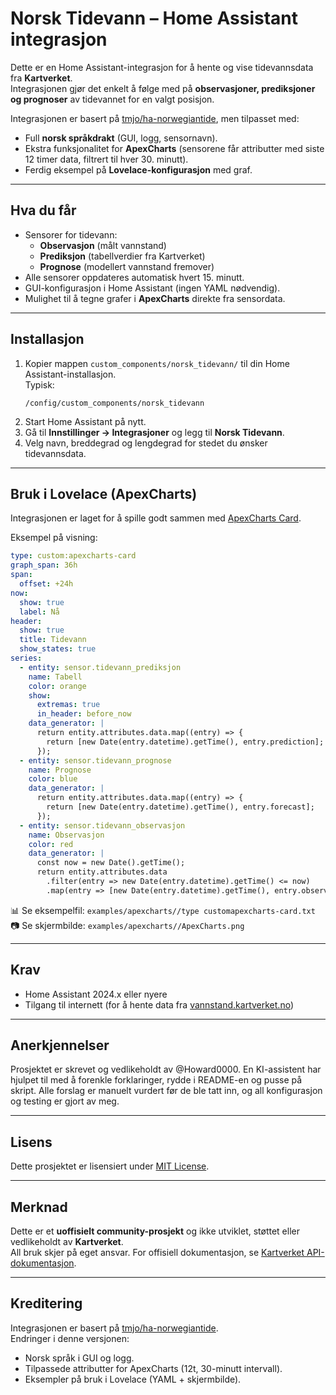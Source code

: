 # Norsk Tidevann – Home Assistant integrasjon

Dette er en Home Assistant-integrasjon for å hente og vise tidevannsdata fra **Kartverket**.  
Integrasjonen gjør det enkelt å følge med på **observasjoner, prediksjoner og prognoser** av tidevannet for en valgt posisjon.  

Integrasjonen er basert på [tmjo/ha-norwegiantide](https://github.com/tmjo/ha-norwegiantide), men tilpasset med:  
- Full **norsk språkdrakt** (GUI, logg, sensornavn).  
- Ekstra funksjonalitet for **ApexCharts** (sensorene får attributter med siste 12 timer data, filtrert til hver 30. minutt).  
- Ferdig eksempel på **Lovelace-konfigurasjon** med graf.  

---

## Hva du får

- Sensorer for tidevann:
  - **Observasjon** (målt vannstand)
  - **Prediksjon** (tabellverdier fra Kartverket)
  - **Prognose** (modellert vannstand fremover)  
- Alle sensorer oppdateres automatisk hvert 15. minutt.  
- GUI-konfigurasjon i Home Assistant (ingen YAML nødvendig).  
- Mulighet til å tegne grafer i **ApexCharts** direkte fra sensordata.  

---

## Installasjon

1. Kopier mappen `custom_components/norsk_tidevann/` til din Home Assistant-installasjon.  
   Typisk:  
   ```
   /config/custom_components/norsk_tidevann
   ```
2. Start Home Assistant på nytt.  
3. Gå til **Innstillinger → Integrasjoner** og legg til **Norsk Tidevann**.  
4. Velg navn, breddegrad og lengdegrad for stedet du ønsker tidevannsdata.  

---

## Bruk i Lovelace (ApexCharts)

Integrasjonen er laget for å spille godt sammen med [ApexCharts Card](https://github.com/RomRider/apexcharts-card).  

Eksempel på visning:  

```yaml
type: custom:apexcharts-card
graph_span: 36h
span:
  offset: +24h
now:
  show: true
  label: Nå
header:
  show: true
  title: Tidevann
  show_states: true
series:
  - entity: sensor.tidevann_prediksjon
    name: Tabell
    color: orange
    show:
      extremas: true
      in_header: before_now
    data_generator: |
      return entity.attributes.data.map((entry) => {
        return [new Date(entry.datetime).getTime(), entry.prediction];
      });
  - entity: sensor.tidevann_prognose
    name: Prognose
    color: blue
    data_generator: |
      return entity.attributes.data.map((entry) => {
        return [new Date(entry.datetime).getTime(), entry.forecast];
      });
  - entity: sensor.tidevann_observasjon
    name: Observasjon
    color: red
    data_generator: |
      const now = new Date().getTime();
      return entity.attributes.data
        .filter(entry => new Date(entry.datetime).getTime() <= now)
        .map(entry => [new Date(entry.datetime).getTime(), entry.observation]);
```

📊 Se eksempelfil: `examples/apexcharts//type customapexcharts-card.txt`  
📷 Se skjermbilde: `examples/apexcharts//ApexCharts.png`  

---

## Krav

- Home Assistant 2024.x eller nyere  
- Tilgang til internett (for å hente data fra [vannstand.kartverket.no](https://vannstand.kartverket.no/))  

---

## Anerkjennelser
Prosjektet er skrevet og vedlikeholdt av @Howard0000. En KI-assistent har hjulpet til med å forenkle forklaringer, rydde i README-en og pusse på skript. Alle forslag er manuelt vurdert før de ble tatt inn, og all konfigurasjon og testing er gjort av meg.

---

## Lisens

Dette prosjektet er lisensiert under [MIT License](LICENSE).  

---

## Merknad

Dette er et **uoffisielt community-prosjekt** og ikke utviklet, støttet eller vedlikeholdt av **Kartverket**.  
All bruk skjer på eget ansvar. For offisiell dokumentasjon, se [Kartverket API-dokumentasjon](https://vannstand.kartverket.no/).  

---

## Kreditering

Integrasjonen er basert på [tmjo/ha-norwegiantide](https://github.com/tmjo/ha-norwegiantide).  
Endringer i denne versjonen:  
- Norsk språk i GUI og logg.  
- Tilpassede attributter for ApexCharts (12t, 30-minutt intervall).  
- Eksempler på bruk i Lovelace (YAML + skjermbilde).  
